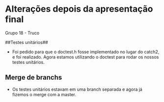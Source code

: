 # Alterações depois da apresentação final

Grupo 18 - Truco

##Testes unitários## 

* Foi pedido para que o doctest.h fosse implementado no lugar do catch2, e foi realizado. Agora estamos
utilizando o doctest para rodar os nossos testes unitários.

## Merge de branchs ## 

*  Os testes unitários estavam em uma branch separada e agora já fizemos o merge com a master.